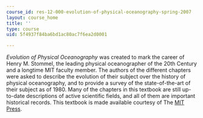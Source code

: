 ```yaml
---
course_id: res-12-000-evolution-of-physical-oceanography-spring-2007
layout: course_home
title: ''
type: course
uid: 5f4937f84ba6bd1ac80ac7f6ea2d0001

---
```

_Evolution of Physical Oceanography_ was created to mark the career of Henry M. Stommel, the leading physical oceanographer of the 20th Century and a longtime MIT faculty member. The authors of the different chapters were asked to describe the evolution of their subject over the history of physical oceanography, and to provide a survey of the state-of-the-art of their subject as of 1980. Many of the chapters in this textbook are still up-to-date descriptions of active scientific fields, and all of them are important historical records. This textbook is made available courtesy of The [MIT Press](http://mitpress.mit.edu/).
